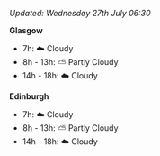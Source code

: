 *Updated: Wednesday 27th July 06:30*

**Glasgow**

* 7h: :cloud: Cloudy
* 8h - 13h: :partly_sunny: Partly Cloudy
* 14h - 18h: :cloud: Cloudy

**Edinburgh**

* 7h: :cloud: Cloudy
* 8h - 13h: :partly_sunny: Partly Cloudy
* 14h - 18h: :cloud: Cloudy
